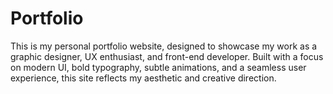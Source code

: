 # Portfolio
This is my personal portfolio website, designed to showcase my work as a graphic designer, UX enthusiast, and front-end developer. Built with a focus on modern UI, bold typography, subtle animations, and a seamless user experience, this site reflects my aesthetic and creative direction.  
